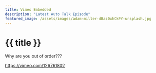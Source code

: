 ```yaml
---
title: Vimeo Embedded
description: "Latest Auto Talk Episode"
featured_image: /assets/images/adam-miller-dBaz0xhCkPY-unsplash.jpg
---
```


# {{ title }}

Why are you out of order???

https://vimeo.com/126761802
